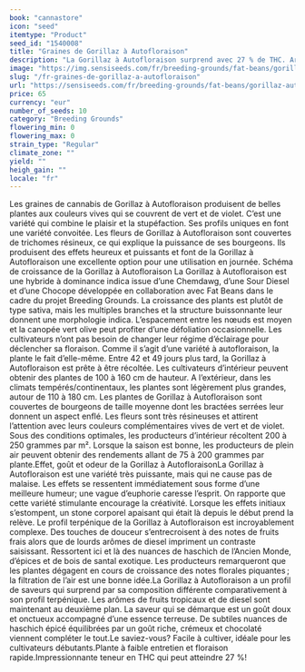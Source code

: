 ```yaml
---
book: "cannastore"
icon: "seed"
itemtype: "Product"
seed_id: "1540008"
title: "Graines de Gorillaz à Autofloraison"
description: "La Gorillaz à Autofloraison surprend avec 27 % de THC. Arômes intenses de diesel, goût onctueux multidimensionnel et effets apaisants. Facile à cultiver!"
image: "https://img.sensiseeds.com/fr/breeding-grounds/fat-beans/gorillaz-autofloraison-image.png"
slug: "/fr-graines-de-gorillaz-a-autofloraison"
url: "https://sensiseeds.com/fr/breeding-grounds/fat-beans/gorillaz-autofloraison?a_aid=cannastore"
price: 65
currency: "eur"
number_of_seeds: 10
category: "Breeding Grounds"
flowering_min: 0
flowering_max: 0
strain_type: "Regular"
climate_zone: ""
yield: ""
heigh_gain: ""
locale: "fr"
---
```

Les graines de cannabis de Gorillaz à Autofloraison produisent de belles plantes aux couleurs vives qui se couvrent de vert et de violet. C’est une variété qui combine le plaisir et la stupéfaction. Ses profils uniques en font une variété convoitée. Les fleurs de Gorillaz à Autofloraison sont couvertes de trichomes résineux, ce qui explique la puissance de ses bourgeons. Ils produisent des effets heureux et puissants et font de la Gorillaz à Autofloraison une excellente option pour une utilisation en journée. Schéma de croissance de la Gorillaz à Autofloraison La Gorillaz à Autofloraison est une hybride à dominance indica issue d’une Chemdawg, d’une Sour Diesel et d’une Chocope développée en collaboration avec Fat Beans dans le cadre du projet Breeding Grounds. La croissance des plants est plutôt de type sativa, mais les multiples branches et la structure buissonnante leur donnent une morphologie indica. L’espacement entre les nœuds est moyen et la canopée vert olive peut profiter d’une défoliation occasionnelle. Les cultivateurs n’ont pas besoin de changer leur régime d’éclairage pour déclencher sa floraison. Comme il s’agit d’une variété à autofloraison, la plante le fait d’elle-même. Entre 42 et 49 jours plus tard, la Gorillaz à Autofloraison est prête à être récoltée. Les cultivateurs d’intérieur peuvent obtenir des plantes de 100 à 160 cm de hauteur. A l’extérieur, dans les climats tempérés/continentaux, les plantes sont légèrement plus grandes, autour de 110 à 180 cm. Les plantes de Gorillaz à Autofloraison sont couvertes de bourgeons de taille moyenne dont les bractées serrées leur donnent un aspect enflé. Les fleurs sont très résineuses et attirent l’attention avec leurs couleurs complémentaires vives de vert et de violet. Sous des conditions optimales, les producteurs d’intérieur récoltent 200 à 250 grammes par m². Lorsque la saison est bonne, les producteurs de plein air peuvent obtenir des rendements allant de 75 à 200 grammes par plante.Effet, goût et odeur de la Gorillaz à AutofloraisonLa Gorillaz à Autofloraison est une variété très puissante, mais qui ne cause pas de malaise. Les effets se ressentent immédiatement sous forme d’une meilleure humeur; une vague d’euphorie caresse l’esprit. On rapporte que cette variété stimulante encourage la créativité. Lorsque les effets initiaux s’estompent, un stone corporel apaisant qui était là depuis le début prend la relève. Le profil terpénique de la Gorillaz à Autofloraison est incroyablement complexe. Des touches de douceur s’entrecroisent à des notes de fruits frais alors que de lourds arômes de diesel impriment un contraste saisissant. Ressortent ici et là des nuances de haschich de l’Ancien Monde, d’épices et de bois de santal exotique. Les producteurs remarqueront que les plantes dégagent en cours de croissance des notes florales piquantes ; la filtration de l’air est une bonne idée.La Gorillaz à Autofloraison a un profil de saveurs qui surprend par sa composition différente comparativement à son profil terpénique. Les arômes de fruits tropicaux et de diesel sont maintenant au deuxième plan. La saveur qui se démarque est un goût doux et onctueux accompagné d’une essence terreuse. De subtiles nuances de haschich épicé équilibrées par un goût riche, crémeux et chocolaté viennent compléter le tout.Le saviez-vous? Facile à cultiver, idéale pour les cultivateurs débutants.Plante à faible entretien et floraison rapide.Impressionnante teneur en THC qui peut atteindre 27 %!
